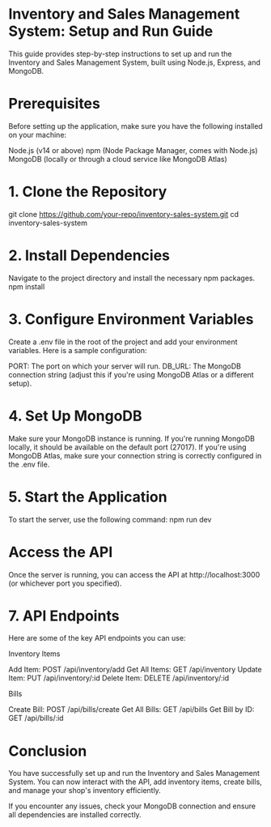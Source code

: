 # Inventory and Sales Management System: Setup and Run Guide

This guide provides step-by-step instructions to set up and run the Inventory and Sales Management System, built using Node.js, Express, and MongoDB.

# Prerequisites
Before setting up the application, make sure you have the following installed on your machine:

Node.js (v14 or above)
npm (Node Package Manager, comes with Node.js)
MongoDB (locally or through a cloud service like MongoDB Atlas)

# 1. Clone the Repository

git clone https://github.com/your-repo/inventory-sales-system.git
cd inventory-sales-system

# 2. Install Dependencies

Navigate to the project directory and install the necessary npm packages.
npm install

# 3. Configure Environment Variables

Create a .env file in the root of the project and add your environment variables. Here is a sample configuration:

PORT: The port on which your server will run.
DB_URL: The MongoDB connection string (adjust this if you're using MongoDB Atlas or a different setup).

# 4. Set Up MongoDB

Make sure your MongoDB instance is running. If you're running MongoDB locally, it should be available on the default port (27017). If you're using MongoDB Atlas, make sure your connection string is correctly configured in the .env file.

# 5. Start the Application

To start the server, use the following command:
npm run dev

# Access the API

Once the server is running, you can access the API at http://localhost:3000 (or whichever port you specified).

# 7. API Endpoints

Here are some of the key API endpoints you can use:

Inventory Items

Add Item: POST /api/inventory/add
Get All Items: GET /api/inventory
Update Item: PUT /api/inventory/:id
Delete Item: DELETE /api/inventory/:id

Bills

Create Bill: POST /api/bills/create
Get All Bills: GET /api/bills
Get Bill by ID: GET /api/bills/:id

# Conclusion

You have successfully set up and run the Inventory and Sales Management System. You can now interact with the API, add inventory items, create bills, and manage your shop's inventory efficiently.

If you encounter any issues, check your MongoDB connection and ensure all dependencies are installed correctly.